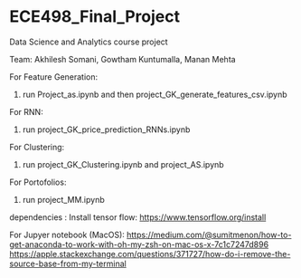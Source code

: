# ECE498_Final_Project
Data Science and Analytics course project

Team: Akhilesh Somani, Gowtham Kuntumalla, Manan Mehta

For Feature Generation:
1. run Project_as.ipynb and then project_GK_generate_features_csv.ipynb

For RNN: 
1. run project_GK_price_prediction_RNNs.ipynb

For Clustering: 
1. run project_GK_Clustering.ipynb and project_AS.ipynb

For Portofolios:
1. run project_MM.ipynb


dependencies :
Install tensor flow: https://www.tensorflow.org/install

For Jupyer notebook (MacOS):
https://medium.com/@sumitmenon/how-to-get-anaconda-to-work-with-oh-my-zsh-on-mac-os-x-7c1c7247d896
https://apple.stackexchange.com/questions/371727/how-do-i-remove-the-source-base-from-my-terminal


